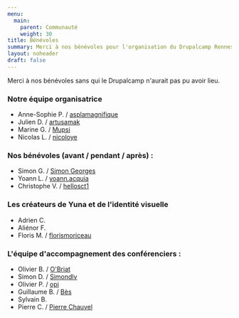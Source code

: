 ```yaml
---
menu:
  main:
    parent: Communauté
    weight: 30
title: Bénévoles
summary: Merci à nos bénévoles pour l'organisation du Drupalcamp Rennes 2024.
layout: noheader
draft: false
---
```

Merci à nos bénévoles sans qui le Drupalcamp n'aurait pas pu avoir lieu.

### Notre équipe organisatrice

* Anne-Sophie P. / [asplamagnifique](https://www.drupal.org/u/asplamagnifique)
* Julien D. / [artusamak](https://www.drupal.org/u/artusamak)
* Marine G. / [Mupsi](https://www.drupal.org/u/mupsi)
* Nicolas L. / [nicoloye](https://www.drupal.org/u/nicoloye)

### Nos bénévoles (avant / pendant / après) :

* Simon G. / [Simon Georges](https://www.drupal.org/u/simon-georges)
* Yoann L. / [yoann.acquia](https://www.drupal.org/u/yoannacquia)
* Christophe V. / [hellosct1](https://www.drupal.org/u/hellosct1)

### Les créateurs de Yuna et de l'identité visuelle

* Adrien C.
* Aliénor F.
* Floris M. / [florismoriceau](https://www.drupal.org/u/florismoriceau)

### L'équipe d'accompagnement des conférenciers :

* Olivier B. / [O'Briat](https://www.drupal.org/u/obriat)
* Simon D. / [Simondlv](https://www.drupal.org/u/simondlv)
* Olivier P. / [opi](https://www.drupal.org/u/opi)
* Guillaume B. / [Bès](https://www.drupal.org/u/b%C3%A8s)
* Sylvain B.
* Pierre C. / [Pierre Chauvel](https://www.drupal.org/u/pierre-chauvel)
